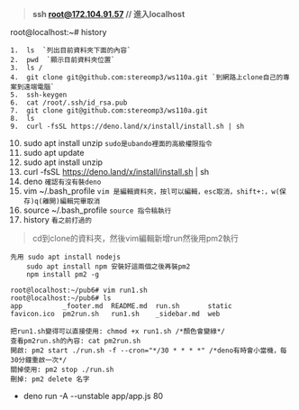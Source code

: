 > **ssh root@172.104.91.57  // 進入localhost**

root@localhost:~# history

    1.  ls  `列出目前資料夾下面的內容`
    2.  pwd  `顯示目前資料夾位置`
    3.  ls /
    4.  git clone git@github.com:stereomp3/ws110a.git `到網路上clone自己的專案到遠端電腦`
    5.  ssh-keygen
    6.  cat /root/.ssh/id_rsa.pub
    7.  git clone git@github.com:stereomp3/ws110a.git
    8.  ls
    9.  curl -fsSL https://deno.land/x/install/install.sh | sh
   10.  sudo apt install unzip  `sudo是ubando裡面的高級權限指令`
   11.  sudo apt update
   12. sudo apt install unzip
   13.  curl -fsSL https://deno.land/x/install/install.sh | sh 
   14.  deno  `確認有沒有裝deno`
   15.  vim ~/.bash_profile   `vim 是編輯資料夾，按l可以編輯，esc取消，shift+:，w(保存)q(離開)編輯完畢取消`
   16. source ~/.bash_profile  `source 指令稿執行`
   18.  history `看之前打過的`

> cd到clone的資料夾，然後vim編輯新增run然後用pm2執行

```
先用 sudo apt install nodejs
	sudo apt install npm 安裝好這兩個之後再裝pm2
	npm install pm2 -g
```

```
root@localhost:~/pub6# vim run1.sh
root@localhost:~/pub6# ls
app          _footer.md  README.md  run.sh       static
favicon.ico  pm2run.sh   run1.sh    _sidebar.md  web

把run1.sh變得可以直接使用: chmod +x run1.sh /*顏色會變綠*/
查看pm2run.sh的內容: cat pm2run.sh
開啟: pm2 start ./run.sh -f --cron="*/30 * * * *" /*deno有時會小當機，每30分鐘重啟一次*/
關掉使用: pm2 stop ./run.sh
刪掉: pm2 delete 名字
```

* deno run -A --unstable app/app.js 80